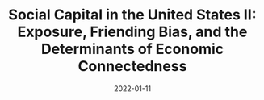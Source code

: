 ---
title: "Social Capital in the United States II: Exposure, Friending Bias, and the Determinants of Economic Connectedness"
collection: wps
coauthors: "Raj Chetty, Matthew O. Jackson, Johannes Stroebel, Theresa Kuchler, Nathaniel Hendren, Robert Fluegge, Sara Gong, Federico Gonzalez, Armelle Grondin, Matthew Jacob, Martin Koenen, Eduardo Laguna-Muggenburg, Florian Mudekereza, Tom Rutter, Nicolaj Thor, Wilbur Townsend, Ruby Zhang, Mike Bailey, Pablo Barberá, Monica Bhole, Nils Wernerfelt, and the Meta Core Data Science Team"
date: 2022-01-11
outcome_prefix: 'Accepted at '
outcome: 'Nature'
abstract: 
---